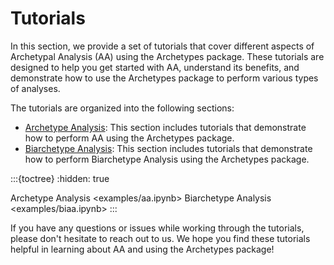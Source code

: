 # Tutorials

In this section, we provide a set of tutorials that cover different aspects of Archetypal Analysis (AA) using the Archetypes package. These tutorials are designed to help you get started with AA, understand its benefits, and demonstrate how to use the Archetypes package to perform various types of analyses.

The tutorials are organized into the following sections:

- [Archetype Analysis](examples/aa.ipynb): This section includes tutorials that demonstrate how to perform AA using the Archetypes package.
- [Biarchetype Analysis](examples/biaa.ipynb): This section includes tutorials that demonstrate how to perform Biarchetype Analysis using the Archetypes package.

:::{toctree}
:hidden: true

Archetype Analysis <examples/aa.ipynb>
Biarchetype Analysis <examples/biaa.ipynb>
:::

If you have any questions or issues while working through the tutorials, please don't hesitate to reach out to us. We hope you find these tutorials helpful in learning about AA and using the Archetypes package!
